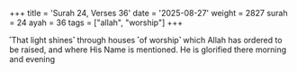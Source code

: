 +++
title = 'Surah 24, Verses 36'
date = '2025-08-27'
weight = 2827
surah = 24
ayah = 36
tags = ["allah", "worship"]
+++

˹That light shines˺ through houses ˹of worship˺ which Allah has ordered to be raised, and where His Name is mentioned. He is glorified there morning and evening